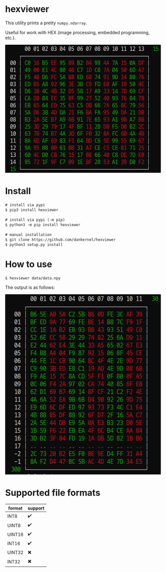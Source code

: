 
# hexviewer
This utility prints a pretty `numpy.ndarray`.

Useful for work with HEX (image processing, embedded programming, etc.).

![image](./res/uint8_15_15.png)

# Install

```
# install via pypi
$ pip3 install hexviewer

# install via pypi (-m pip)
$ python3 -m pip install hexviewer

# manual installation
$ git clone https://github.com/dankernel/hexviewer
$ python3 setup.py install

```

# How to use
```
$ hexviewer data/data.npy
```

The output is as follows:

![image](./res/uint16_300_30.png)

# Supported file formats

| format | support |
|--------|---------|
| INT8   | ✔️       |
| UINT8  | ✔️       |
| UINT16 | ✔️       |
| INT16  | ✔️       |
| UINT32 | ✖️       |
| INT32  | ✖️       |



